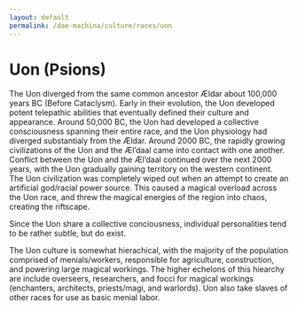 ```yaml
---
layout: default
permalink: /dae-machina/culture/races/uon
---
```


# Uon (Psions)

The Uon diverged from the same common ancestor Ældar about 100,000 years BC (Before Cataclysm). Early in their evolution, the Uon developed potent telepathic abilities that eventually defined their culture and appearance. Around 50,000 BC, the Uon had developed a collective consciousness spanning their entire race, and the Uon physiology had diverged substantialy from the Ældar. Around 2000 BC, the rapidly growing civilizations of the Uon and the Æl’daal came into contact with one another. Conflict between the Uon and the Æl’daal continued over the next 2000 years, with the Uon gradually gaining territory on the western continent. The Uon civilization was completely wiped out when an attempt to create an artificial god/racial power source. This caused a magical overload across the Uon race, and threw the magical energies of the region into chaos, creating the riftscape. 

Since the Uon share a collective conciousness, individual personalities tend to be rather subtle, but do exist.

The Uon culture is somewhat hierachical, with the majority of the population comprised of menials/workers, responsible for agriculture, construction, and powering large magical workings. The higher echelons of this hiearchy are include overseers, researchers, and focci for magical workings (enchanters, architects, priests/magi, and warlords).
Uon also take slaves of other races for use as basic menial labor.